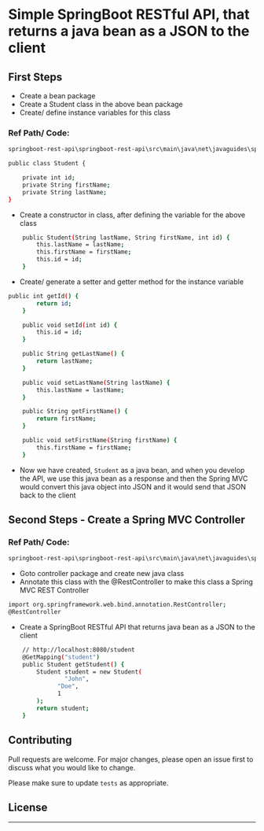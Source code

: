 # Simple SpringBoot RESTful API, that returns a java bean as a JSON to the client

## First Steps

- Create a bean package
- Create a Student class in the above bean package
- Create/ define instance variables for this class



### Ref Path/ Code:

```diff
springboot-rest-api\springboot-rest-api\src\main\java\net\javaguides\springboot\bean\Student.java
```

```bash
public class Student {

    private int id;
    private String firstName;
    private String lastName;
}
```

- Create a constructor in class, after defining the variable for the above class

```bash 
    public Student(String lastName, String firstName, int id) {
        this.lastName = lastName;
        this.firstName = firstName;
        this.id = id;
    } 

```


- Create/ generate a setter and getter method for the instance variable

```bash
public int getId() {
        return id;
    }

    public void setId(int id) {
        this.id = id;
    }

    public String getLastName() {
        return lastName;
    }

    public void setLastName(String lastName) {
        this.lastName = lastName;
    }

    public String getFirstName() {
        return firstName;
    }

    public void setFirstName(String firstName) {
        this.firstName = firstName;
    }


```

- Now we have created, `Student` as a java bean, and when you develop the API, we use this java bean as a response and then the Spring MVC would convert this java object into JSON and it would send that JSON back to the client

## Second Steps - Create a Spring MVC Controller

### Ref Path/ Code:

```diff
springboot-rest-api\springboot-rest-api\src\main\java\net\javaguides\springboot\controller\StudentController.java
```

- Goto controller package and create new java class
- Annotate this class with the @RestController to make this class a Spring MVC REST Controller


```bash
import org.springframework.web.bind.annotation.RestController;
@RestController
```
- Create a SpringBoot RESTful API that returns java bean as a JSON to the client

```bash
    // http://localhost:8080/student
    @GetMapping("student")
    public Student getStudent() {
        Student student = new Student(
                "John",
              "Doe",
              1
        );
        return student;
    }

```

## Contributing

Pull requests are welcome. For major changes, please open an issue first
to discuss what you would like to change.

Please make sure to update `tests` as appropriate.

## License

***
